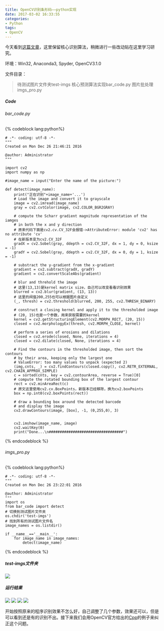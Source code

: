```yaml
---
title: OpenCV识别条形码——python实现
date: 2017-03-02 16:33:55
categories:
- Python
tags:
- OpenCV
---
```

今天看到[这篇文章](http://python.jobbole.com/80448/)，这里保留核心识别算法，稍微进行一些改动贴在这里学习研究。

环境：Win32, Anaconda3, Spyder, OpenCV3.1.0

文件目录：
>待测试图片文件夹test-imgs
>核心预测算法实现bar_code.py
>图片批处理imgs_pro.py 


##### Code
###### bar_code.py
{% codeblock lang:python%}

    # -*- coding: utf-8 -*-
    """
    Created on Mon Dec 26 21:46:21 2016

    @author: Administrator
    """

    import cv2
    import numpy as np

    #image_name = input("Enter the name of the picture:")

    def detect(image_name):
        print("正在识别"+image_name+'...')
        # Load the image and convert it to grayscale
        image = cv2.imread(image_name)
        gray = cv2.cvtColor(image, cv2.COLOR_BGR2GRAY)

        # compute the Scharr gradient magnitude representation of the iamges
        # in both the x and y direction
        # 原来代码下面是cv2.cv.CV_32F会报错->AttributeError: module 'cv2' has no attribute 'cv'
        # 在新版本变为cv2.CV_32F
        gradX = cv2.Sobel(gray, ddepth = cv2.CV_32F, dx = 1, dy = 0, ksize = -1)
        gradY = cv2.Sobel(gray, ddepth = cv2.CV_32F, dx = 0, dy = 1, ksize = -1)

        # substract the y-gradient from the x-gradient
        gradient = cv2.subtract(gradX, gradY)
        gradient = cv2.convertScaleAbs(gradient)

        # blur and threhold the image
        # 这里(13,13)是kernel matrix size，自己可以改变看看识别效果
        blurred = cv2.blur(gradient, (13, 13))
        # 这里的阀值200,255也可以根据图片自定义
        (_, thresh) = cv2.threshold(blurred, 200, 255, cv2.THRESH_BINARY)

        # construct a closing kernel and apply it to the thresholded image
        # (20, 15)也是一个参数，用来获取需要的kernel
        kernel = cv2.getStructuringElement(cv2.MORPH_RECT, (20, 15))
        closed = cv2.morphologyEx(thresh, cv2.MORPH_CLOSE, kernel)

        # perform a series of erosions and dilations
        closed = cv2.erode(closed, None, iterations = 4)
        closed = cv2.dilate(closed, None, iterations = 4)

        # Find the contours in the thresholded image, then sort the contours
        # by their area, keeping only the largest one
        # ValueError: too many values to unpack (expected 2)
        (img,cnts, _) = cv2.findContours(closed.copy(), cv2.RETR_EXTERNAL, cv2.CHAIN_APPROX_SIMPLE)
        c = sorted(cnts, key = cv2.contourArea, reverse = True)[0]
        # compute the rotated bounding box of the largest contour
        rect = cv2.minAreaRect(c)
        # 原文这里使用cv2.cv.BoxPoints，新版本已经移除，换为cv2.boxPoints
        box = np.int0(cv2.boxPoints(rect))

        # draw a bounding box around the detected barcode
        # and display the image
        cv2.drawContours(image, [box], -1, (0,255,0), 3)


        cv2.imshow(image_name, image)
        cv2.waitKey(0)
        print("Done...\n##################################")

{% endcodeblock %}
###### imgs_pro.py

{% codeblock lang:python%}

    # -*- coding: utf-8 -*-
    """
    Created on Mon Dec 26 23:22:01 2016

    @author: Administrator
    """
    import os
    from bar_code import detect
    # 切换到测试图片文件夹
    os.chdir('test-imgs')
    # 找到所有的测试图片文件名
    image_names = os.listdir()

    if __name__=='__main__':
        for image_name in image_names:
            detect(image_name)

{% endcodeblock %}

#####  test-imgs文件夹
![](http://dataimage-1252464519.costj.myqcloud.com/images/CV/1.png)

##### 运行结果
![](http://dataimage-1252464519.costj.myqcloud.com/images/CV/3.png)
![](http://dataimage-1252464519.costj.myqcloud.com/images/CV/4.png)
![](http://dataimage-1252464519.costj.myqcloud.com/images/CV/5.png)
![](http://dataimage-1252464519.costj.myqcloud.com/images/CV/6.png)


 开始按照原来的程序识别效果不怎么好，自己调整了几个参数，效果还可以，但是可以看到还是有的识别不出。接下来我们会用OpenCV官方给出的[Cpp](http://datahonor.com/2017/03/02/OpenCV%E8%AF%86%E5%88%AB%E6%9D%A1%E5%BD%A2%E7%A0%81%E2%80%94%E2%80%94python%E5%AE%9E%E7%8E%B0-CPP%E8%A1%A5%E5%85%85/#more)的例子来纠正这个问题。


